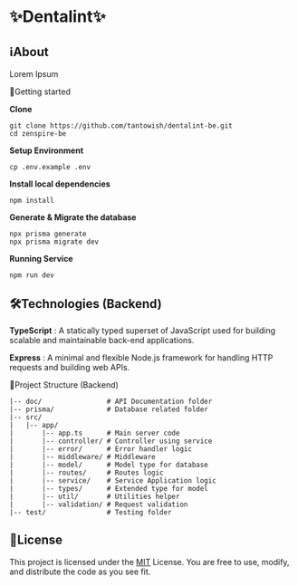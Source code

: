 # ✨Dentalint✨

## ℹ️About

Lorem Ipsum

🔧Getting started

**Clone**

```
git clone https://github.com/tantowish/dentalint-be.git
cd zenspire-be
```

**Setup Environment**

```
cp .env.example .env
```

**Install local dependencies**

```
npm install
```

**Generate & Migrate the database**

```
npx prisma generate
npx prisma migrate dev
```

**Running Service**

```
npm run dev
```

## 🛠️Technologies (Backend)

**TypeScript** : A statically typed superset of JavaScript used for building scalable and maintainable back-end applications.

**Express** : A minimal and flexible Node.js framework for handling HTTP requests and building web APIs.

📁Project Structure (Backend)

```
|-- doc/                # API Documentation folder
|-- prisma/             # Database related folder
|-- src/
|   |-- app/
|       |-- app.ts      # Main server code
|       |-- controller/ # Controller using service
|       |-- error/      # Error handler logic
|       |-- middleware/ # Middleware
|       |-- model/      # Model type for database
|       |-- routes/     # Routes logic
|       |-- service/    # Service Application logic
|       |-- types/      # Extended type for model
|       |-- util/       # Utilities helper
|       |-- validation/ # Request validation
|-- test/               # Testing folder
```

## 🧾License

This project is licensed under the [MIT](https://github.com/tantowish/zenspire-be/blob/main/MIT-LICENSE.txt) License. You are free to use, modify, and distribute the code as you see fit.
